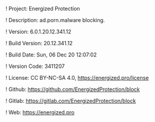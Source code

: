 ! Project: Energized Protection

! Description: ad.porn.malware blocking.

! Version: 6.0.1.20.12.341.12

! Build Version: 20.12.341.12

! Build Date: Sun, 06 Dec 20 12:07:02

! Version Code: 3411207

! License: CC BY-NC-SA 4.0, https://energized.pro/license

! Github: https://github.com/EnergizedProtection/block

! Gitlab: https://gitlab.com/EnergizedProtection/block


! Web: https://energized.pro
